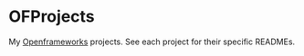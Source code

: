 # OFProjects
My [Openframeworks](https://openframeworks.cc/) projects. See each project for their specific READMEs.
